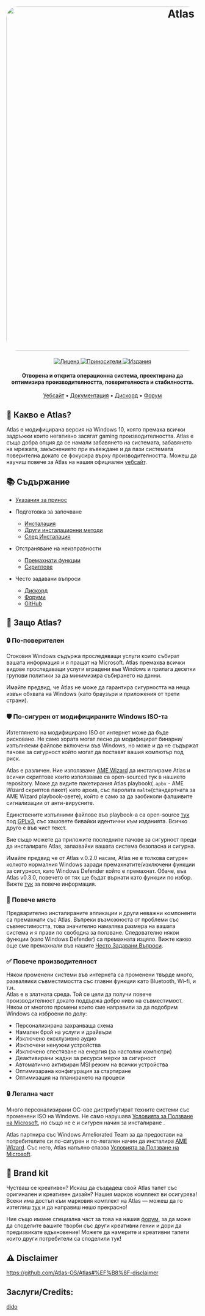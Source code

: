<h1 align="center">
  <a href="http://atlasos.net"><img src="https://cdn.jsdelivr.net/gh/Atlas-OS/Atlas@main/img/banner.png" alt="Atlas" width="900" style="border-radius: 30px"></a>
</h1>
  <p align="center">
    <a href="https://github.com/Atlas-OS/Atlas/blob/main/LICENSE">
      <img alt="Лиценз" src="https://img.shields.io/github/license/atlas-os/atlas?style=for-the-badge&logo=github&color=1A91FF"/>
    </a>
    <a href="https://github.com/Atlas-OS/Atlas/graphs/contributors">
      <img alt="Приносители" src="https://img.shields.io/github/contributors/atlas-os/atlas?style=for-the-badge&color=1A91FF" />
    </a>
    <a href="https://github.com/Atlas-OS/Atlas/releases/latest">
      <img alt="Издания" src="https://img.shields.io/github/release/atlas-os/atlas?style=for-the-badge&color=1A91FF" />
    </a>
  </p>
<h4 align="center">Отворена и открита операционна система, проектирана да оптимизира производителността, поверителноста и стабилността.</h4>

<p align="center">
  <a href="https://atlasos.net">Уебсайт</a>
  •
  <a href="https://docs.atlasos.net">Документация</a>
  •
  <a href="https://discord.atlasos.net" target="_blank">Дискорд</a>
  •
  <a href="https://forum.atlasos.net">Форум</a>
</p>

## 🤔 **Какво е Atlas?**

Atlas е модифицирана версия на Windows 10, която премаха всички задръжки които негативно засягат gaming производителността.
Atlas е също добра опция да се намали забавянето на системата, забавянето на мрежата, закъснението при въвеждане и да пази системата поверителна докато се фокусира върху производителността. 
Можеш да научиш повече за Atlas на нашия официален [уебсайт](https://atlasos.net). 

## 📚 **Съдържание**

- [Указания за принос](https://docs.atlasos.net/contributions)

- Подготовка за започване
  - [Инсталация](https://docs.atlasos.net/getting-started/installation)
  - [Други инсталационни методи](https://docs.atlasos.net/getting-started/other-installation-methods/no-usb)
  - [След Инсталация](https://docs.atlasos.net/getting-started/post-installation/drivers)

- Отстраняване на неизправности
  - [Премахнати функции](https://docs.atlasos.net/troubleshooting/removed-features)
  - [Скриптове](https://docs.atlasos.net/troubleshooting/scripts)

- Често задавани въпроси
  - [Дискорд](https://docs.atlasos.net/faq/community/discord)
  - [Форуми](https://docs.atlasos.net/faq/community/forums)
  - [GitHub](https://docs.atlasos.net/faq/community/github)

## 👀 **Защо Atlas?**

### 🔒 По-поверителен
Стоковия Windows съдържа проследяващи услуги които събират вашата информация и я пращат на Microsoft.
Atlas премахва всички видове проследаващи услуги вградени във Windows и прилага десетки групови политики за да минимизира събирането на данни. 

Имайте предвид, че Atlas не може да гарантира сигурността на неща извън обхвата на Windows (като браузъри и приложения от трети страни).

### 🛡️ По-сигурен от модифицираните Windows ISO-та
Изтеглянето на модифицирано ISO от интернет може да бъде рисковано. Не само хората могат лесно да модифицират бинарни/изпълняеми файлове включени във Windows, но може и да не съдържат пачове за сигурност който могат да поставят вашия компютър под риск.

Atlas е различен. Ние използваме [AME Wizard](https://ameliorated.io) да инсталираме Atlas и всички скриптове които използваме са open-sourced тук в нашието repository. Може да видите пакетирания Atlas playbook(`.apbx` - AME Wizard скриптов пакет) като архив, със паролата `malte`(стандартната за AME Wizard playbook-овете), който е само за да заобиколи фалшивите сигнализации от анти-вирусните.

Единствените изпълними файлове във playbook-a са open-source [тук](https://github.com/Atlas-OS/Atlas-Utilities) под [GPLv3](https://github.com/Atlas-OS/Atlas-Utilities/blob/main/LICENSE), със хашовете бивайки идентични към изданията. Всичко друго е във чист текст.

Вие също можете да приложите последните пачове за сигурност преди да инсталирате Atlas, запазвайки вашата система безопасна и сигурна.

Имайте предвид че от Atlas v.0.2.0 насам, Atlas не е толкова сигурен колкото нормалния Windows заради премахнатите/изключени функции за сигурност, като Windows Defender който е премахнат. Обаче, във Atlas v0.3.0, повечето от тях ще бъдат върнати като функции по избор. Вижте [тук](https://docs.atlasos.net/troubleshooting/removed-features/) за повече информация.

### 🚀 Повече място
Предварително инсталираните апликации и други неважни компоненти са премахнати със Atlas. Въпреки възможноста от проблеми със съвместимостта, това значително намалява размера на вашата система и я прави по свободна за ползване. Следователно някои функции (като Windows Defender) са премахната изцяло.
Вижте какво още сме премахнали във нашите [Често Задавани Въпроси](https://docs.atlasos.net/troubleshooting/removed-features).

### ✅ Повече производителност
Някои променени системи във интернета са променени твърде много, разваляики съвместимостта със главни функции като Bluetooth, Wi-fi, и т.н.  
Atlas е в златната среда. Той се цели да получи повече производителност докато поддържа добро ниво на съвместимост.
Някои от многото промени които сме направили за да подобрим Windows са изброени по долу:
- Персонализирана захранваща схема
- Намален брой на услуги и драйвъри
- Изключено ексклузивно аудио
- Изключени ненужни устройства
- Изключено спестяване на енергия (за настолни компютри) 
- Деактивирани жадни за ресурси мерки за сигирност
- Автоматично активиран MSI режим на всички устройства
- Оптимизарана конфигурация за стартиране 
- Оптимизация на планирането на процеси 

### 🔒 Легална част
Много персонализирани ОС-ове дистрибутират техните системи със променени ISO на Windows. Не само нарушава [Условията за Ползване на Microsoft](https://www.microsoft.com/en-us/Useterms/Retail/Windows/10/UseTerms_Retail_Windows_10_Bulgarian.htm), но също не е и сигурен начин за инсталиране .

Atlas партнира със Windows Ameliorated Team за да предостави на потребителите си по-сигурен и по-легален начин да инсталира [AME Wizard](https://ameliorated.io). Със него, Atlas напълно спазва [Условията за Ползване на Microsoft](https://www.microsoft.com/en-us/Useterms/Retail/Windows/10/UseTerms_Retail_Windows_10_Bulgarian.htm).

## 🎨 Brand kit
Чустваш се креативен? Искаш да създадеш свой Atlas тапет със оригинален и креативен дизайн? Нашия марков комплект ви осигурява!
Всеки има достъп към марковия комплект на Atlas — можеш да го изтеглиш [тук](https://cdn.jsdelivr.net/gh/Atlas-OS/Atlas@main/img/brand-kit.zip) и да направиш нешо прекрасно!

Ние също имаме специална част за това на нашия [форум](https://forum.atlasos.net/t/art-showcase), за да може да споделите вашите творби със други креативни гении и дори да предизвикате вдъхновение! Можете да намерите и креативни тапети които други потребители са споделили тук!

## ⚠️ Disclaimer
https://github.com/Atlas-OS/Atlas#%EF%B8%8F-disclaimer

## Заслуги/Credits: 
[dido](https://github.com/notdido)
